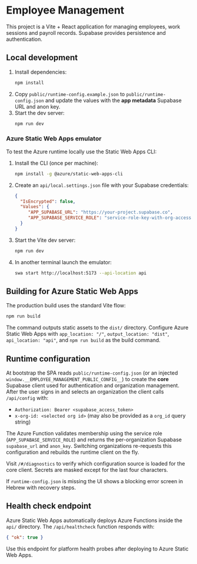 # Employee Management

This project is a Vite + React application for managing employees, work sessions and payroll records. Supabase provides persistence and authentication.

## Local development

1. Install dependencies:
   ```bash
   npm install
   ```
2. Copy `public/runtime-config.example.json` to `public/runtime-config.json` and update the values with the **app metadata** Supabase URL and anon key.
3. Start the dev server:
   ```bash
   npm run dev
   ```

### Azure Static Web Apps emulator

To test the Azure runtime locally use the Static Web Apps CLI:

1. Install the CLI (once per machine):
   ```bash
   npm install -g @azure/static-web-apps-cli
   ```
2. Create an `api/local.settings.json` file with your Supabase credentials:
   ```json
   {
     "IsEncrypted": false,
     "Values": {
        "APP_SUPABASE_URL": "https://your-project.supabase.co",
        "APP_SUPABASE_SERVICE_ROLE": "service-role-key-with-org-access"
     }
   }
   ```
3. Start the Vite dev server:
   ```bash
   npm run dev
   ```
4. In another terminal launch the emulator:
   ```bash
   swa start http://localhost:5173 --api-location api
   ```

## Building for Azure Static Web Apps

The production build uses the standard Vite flow:

```bash
npm run build
```

The command outputs static assets to the `dist/` directory. Configure Azure Static Web Apps with `app_location: "/"`, `output_location: "dist"`, `api_location: "api"`, and `npm run build` as the build command.

## Runtime configuration

At bootstrap the SPA reads `public/runtime-config.json` (or an injected `window.__EMPLOYEE_MANAGEMENT_PUBLIC_CONFIG__`) to create the **core** Supabase client used for authentication and organization management. After the user signs in and selects an organization the client calls `/api/config` with:

- `Authorization: Bearer <supabase_access_token>`
- `x-org-id: <selected org id>` (may also be provided as a `org_id` query string)

The Azure Function validates membership using the service role (`APP_SUPABASE_SERVICE_ROLE`) and returns the per-organization Supabase `supabase_url` and `anon_key`. Switching organizations re-requests this configuration and rebuilds the runtime client on the fly.

Visit `/#/diagnostics` to verify which configuration source is loaded for the core client. Secrets are masked except for the last four characters.

If `runtime-config.json` is missing the UI shows a blocking error screen in Hebrew with recovery steps.

## Health check endpoint

Azure Static Web Apps automatically deploys Azure Functions inside the `api/` directory. The `/api/healthcheck` function responds with:

```json
{ "ok": true }
```

Use this endpoint for platform health probes after deploying to Azure Static Web Apps.
